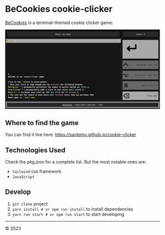 # BeCookies cookie-clicker

[BeCookies](https://sanbimu.github.io/cookie-clicker) is a terminal-themed cookie clicker game:

![BeCookies](/images/Screenshot.png)

## Where to find the game

You can find it live here: https://sanbimu.github.io/cookie-clicker

## Technologies Used

Check the pkg.json for a complete list. But the most notable ones are:

- `tailwind` css framework
- `JavaScript`  

## Develop

1. `git clone` project
2. `yarn install # or npm run install` to install dependencies
3. `yarn run start # or npm run start` to start developing

---

&copy; 2023
